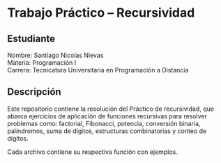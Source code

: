 
# Trabajo Práctico – Recursividad

## Estudiante
Nombre: Santiago Nicolas Nievas  
Materia: Programación I  
Carrera: Tecnicatura Universitaria en Programación a Distancia  

## Descripción
Este repositorio contiene la resolución del Práctico de recursividad, que abarca ejercicios de aplicación de funciones recursivas para resolver problemas como: factorial, Fibonacci, potencia, conversión binaria, palíndromos, suma de dígitos, estructuras combinatorias y conteo de dígitos.

Cada archivo contiene su respectiva función con ejemplos.